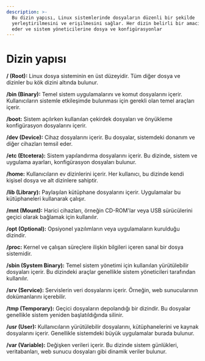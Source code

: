 ```yaml
---
description: >-
  Bu dizin yapısı, Linux sistemlerinde dosyaların düzenli bir şekilde
  yerleştirilmesini ve erişilmesini sağlar. Her dizin belirli bir amacı temsil
  eder ve sistem yöneticilerine dosya ve konfigürasyonlar
---
```


# Dizin yapısı

**/ (Root):** Linux dosya sisteminin en üst düzeyidir. Tüm diğer dosya ve dizinler bu kök dizini altında bulunur.

**/bin (Binary):** Temel sistem uygulamalarını ve komut dosyalarını içerir. Kullanıcıların sistemle etkileşimde bulunması için gerekli olan temel araçları içerir.

**/boot:** Sistem açılırken kullanılan çekirdek dosyaları ve önyükleme konfigürasyon dosyalarını içerir.

**/dev (Device):** Cihaz dosyalarını içerir. Bu dosyalar, sistemdeki donanım ve diğer cihazları temsil eder.

**/etc (Etcetera):** Sistem yapılandırma dosyalarını içerir. Bu dizinde, sistem ve uygulama ayarları, konfigürasyon dosyaları bulunur.

**/home:** Kullanıcıların ev dizinlerini içerir. Her kullanıcı, bu dizinde kendi kişisel dosya ve alt dizinlere sahiptir.

**/lib (Library):** Paylaşılan kütüphane dosyalarını içerir. Uygulamalar bu kütüphaneleri kullanarak çalışır.

**/mnt (Mount):** Harici cihazları, örneğin CD-ROM'lar veya USB sürücülerini geçici olarak bağlamak için kullanılır.

**/opt (Optional):** Opsiyonel yazılımların veya uygulamaların kurulduğu dizindir.

**/proc:** Kernel ve çalışan süreçlere ilişkin bilgileri içeren sanal bir dosya sistemidir.

**/sbin (System Binary):** Temel sistem yönetimi için kullanılan yürütülebilir dosyaları içerir. Bu dizindeki araçlar genellikle sistem yöneticileri tarafından kullanılır.

**/srv (Service):** Servislerin veri dosyalarını içerir. Örneğin, web sunucularının dokümanlarını içerebilir.

**/tmp (Temporary):** Geçici dosyaların depolandığı bir dizindir. Bu dosyalar genellikle sistem yeniden başlatıldığında silinir.

**/usr (User):** Kullanıcıların yürütülebilir dosyalarını, kütüphanelerini ve kaynak dosyalarını içerir. Genellikle sistemdeki büyük uygulamalar burada bulunur.

**/var (Variable):** Değişken verileri içerir. Bu dizinde sistem günlükleri, veritabanları, web sunucu dosyaları gibi dinamik veriler bulunur.
